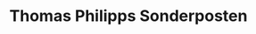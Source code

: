 ---
title: "Thomas Philipps Sonderposten"
url: /muenchberg/thomas-philipps-sonderposten/
shop: Supermarkt
---
